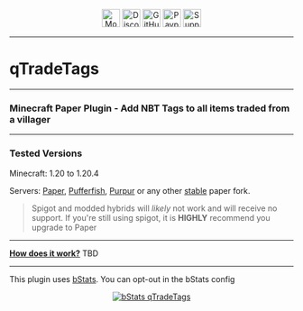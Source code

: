 <p align="center">
<a  href="https://modrinth.com/plugin/qTradeTags" target="_blank">
<img alt="Modrinth Download Link" src="https://img.shields.io/badge/Download-00AF5C?logo=modrinth&logoColor=white&style=for-the-badge" height="32"></a>
 <a href="https://www.quartzdev.gg/discord/" target="_blank">
<img alt="Discord Invite" src="https://img.shields.io/badge/Discord-5865F2?logo=discord&logoColor=white&style=for-the-badge" height="32"></a>
 <a href="https://github.com/QarthO/qTradeTags" target="_blank">
<img alt="GitHub Source Code" src="https://img.shields.io/badge/Source-181717?logo=github&logoColor=white&style=for-the-badge" height="32"></a>
 <a href="https://www.quartzdev.gg/donate/" target="_blank">
<img alt="Paypal Donation Link" src="https://img.shields.io/badge/Donate-00457C?logo=paypal&logoColor=white&style=for-the-badge" height="32"></a>
 <a href="https://modrinth.com/plugin/qTradeTags/versions" target="_blank">
<img alt="Supported Versions: 1.20-1.20.4" src="https://img.shields.io/badge/1.20--1.20.4-blue?style=for-the-badge&label=Minecraft Versions" height="32"></a>
</p>

---

# qTradeTags

---

### Minecraft Paper Plugin - Add NBT Tags to all items traded from a villager

---
<h3> Tested Versions </h3>
<p>Minecraft: 1.20 to 1.20.4</p>
<p>Servers: <a href="https://papermc.io" target="_blank">Paper</a>, <a href="https://pufferfish.host/downloads" target="_blank">Pufferfish</a>, <a href="https://purpurmc.org" target="_blank">Purpur</a> or any other <u>stable</u> paper fork. </p>
<blockquote>Spigot and modded hybrids will <i>likely</i> not work and will receive no support. If you're still using spigot, it is <b>HIGHLY</b> recommend you upgrade to Paper</blockquote>

---

<b><u>How does it work?</b></u> TBD

---

This plugin uses <a href="https://bstats.org/" target="_blank">bStats</a>. You can opt-out in the bStats config
<p align="center">
<a href="https://bstats.org/plugin/bukkit/qTradeTags/" target="_blank"><img alt="bStats qTradeTags" src="https://bstats.org/signatures/bukkit/qTradeTags.svg"></a></p>
